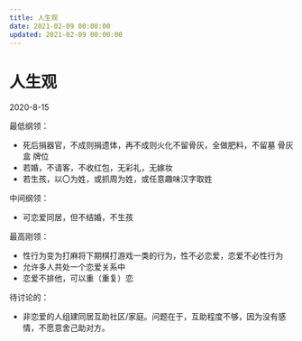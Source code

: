 ```yaml
---
title: 人生观
date: 2021-02-09 00:00:00
updated: 2021-02-09 00:00:00
---
```


# 人生观
2020-8-15

最低纲领：
* 死后捐器官，不成则捐遗体，再不成则火化不留骨灰，全做肥料，不留墓 骨灰盒 牌位
* 若婚，不请客，不收红包，无彩礼，无嫁妆
* 若生孩，以〇为姓，或抓周为姓，或任意趣味汉字取姓

中间纲领：
* 可恋爱同居，但不结婚，不生孩

最高刚领：
* 性行为变为打麻将下期棋打游戏一类的行为，性不必恋爱，恋爱不必性行为
* 允许多人共处一个恋爱关系中
* 恋爱不排他，可以重（重复）恋

待讨论的：
* 非恋爱的人组建同居互助社区/家庭。问题在于，互助程度不够，因为没有感情，不愿意舍己助对方。
